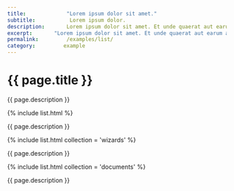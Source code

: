 ```yaml
---
title:             "Lorem ipsum dolor sit amet."
subtitle:           Lorem ipsum dolor.
description:       Lorem ipsum dolor sit amet. Et unde quaerat aut earum animi aut explicabo saepe qui quibusdam accusamus ut velit asperiores vel natus temporibus. Qui sapiente saepe qui totam saepe est suscipit quia vel error provident cum omnis eius aut galisum rem nulla dolor? Qui internos voluptas est nulla odit est temporibus expedita eos quidem cumque. Ea voluptates eligendi quo rerum libero et molestiae harum vel fugit magni et cupiditate optio At quia consequuntur ut exercitationem laboriosam. Cum blanditiis voluptatibus At amet sunt At quia deleniti id quibusdam neque ut odio placeat.
excerpt:       "Lorem ipsum dolor sit amet. Et unde quaerat aut earum animi aut explicabo saepe qui quibusdam accusamus ut velit asperiores vel natus temporibus."
permalink:         /examples/list/
category:         example
---
```

<h1>{{ page.title }}</h1>
<p class = "text-justify">{{ page.description }}</p>
{% include list.html %}
<p class = "text-justify">{{ page.description }}</p>
{% include list.html collection = 'wizards' %}
<p class = "text-justify">{{ page.description }}</p>
{% include list.html collection = 'documents' %}
<p class = "text-justify">{{ page.description }}</p>